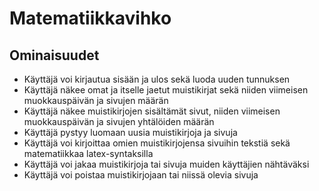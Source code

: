 # Matematiikkavihko

## Ominaisuudet
- Käyttäjä voi kirjautua sisään ja ulos sekä luoda uuden tunnuksen
- Käyttäjä näkee omat ja itselle jaetut muistikirjat sekä niiden viimeisen muokkauspäivän ja sivujen määrän
- Käyttäjä näkee muistikirjojen sisältämät sivut, niiden viimeisen muokkauspäivän ja sivujen yhtälöiden määrän
- Käyttäjä pystyy luomaan uusia muistikirjoja ja sivuja
- Käyttäjä voi kirjoittaa omien muistikirjojensa sivuihin tekstiä sekä matematiikkaa latex-syntaksilla
- Käyttäjä voi jakaa muistikirjoja tai sivuja muiden käyttäjien nähtäväksi
- Käyttäjä voi poistaa muistikirjojaan tai niissä olevia sivuja
